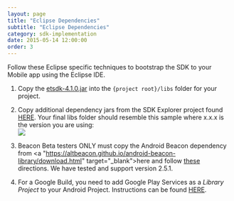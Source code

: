 ```yaml
---
layout: page
title: "Eclipse Dependencies"
subtitle: "Eclipse Dependencies"
category: sdk-implementation
date: 2015-05-14 12:00:00
order: 3
---
```


Follow these Eclipse specific techniques to bootstrap the SDK to your Mobile app using the Eclipse IDE.

1.  Copy the <a href="https://github.com/ExactTarget/JB4A-SDK-Android/blob/master/JB4A-SDK/etsdk-4.1.0.jar?raw=true" target="_blank">etsdk-4.1.0.jar</a> into the `{project root}/libs` folder for your project.

1.  Copy additional dependency jars from the SDK Explorer project found <a href="https://github.com/ExactTarget/JB4A-SDK-Android/tree/master/JB4A-SDK-Explorer/eclipse-build-google/libs" target="_blank">HERE</a>. Your final libs folder should resemble this sample where x.x.x is the version you are using:<br/>
    <img class="img-responsive" src="{{ site.baseurl }}/assets/eclipse-libs.png" />

1.  Beacon Beta testers ONLY must copy the Android Beacon dependency from <a "https://altbeacon.github.io/android-beacon-library/download.html" target="_blank">here</a> and follow <a href="https://altbeacon.github.io/android-beacon-library/configure.html" target="_blank">these</a> directions.  We have tested and support version 2.5.1. 

1.  For a Google Build, you need to add Google Play Services as a *Library Project* to your Android Project.  Instructions can be found <a href="http://developer.android.com/google/play-services/setup.html" target="_blank">HERE</a>.<br/>